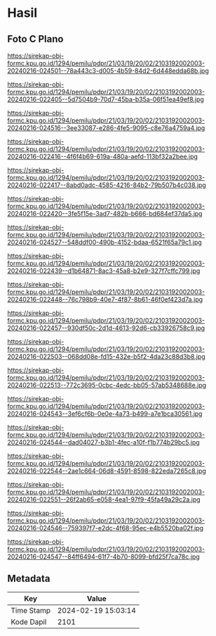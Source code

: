# Hasil

## Foto C Plano

https://sirekap-obj-formc.kpu.go.id/1294/pemilu/pdpr/21/03/19/20/02/2103192002003-20240216-024501--78a443c3-d005-4b59-84d2-6d448edda68b.jpg

https://sirekap-obj-formc.kpu.go.id/1294/pemilu/pdpr/21/03/19/20/02/2103192002003-20240216-022405--5d7504b9-70d7-45ba-b35a-06f51ea49ef8.jpg

https://sirekap-obj-formc.kpu.go.id/1294/pemilu/pdpr/21/03/19/20/02/2103192002003-20240216-024516--3ee33087-e286-4fe5-9095-c8e76a4759a4.jpg

https://sirekap-obj-formc.kpu.go.id/1294/pemilu/pdpr/21/03/19/20/02/2103192002003-20240216-022416--4f6f4b69-619a-480a-aefd-113bf32a2bee.jpg

https://sirekap-obj-formc.kpu.go.id/1294/pemilu/pdpr/21/03/19/20/02/2103192002003-20240216-022417--8abd0adc-4585-4216-84b2-79b507b4c038.jpg

https://sirekap-obj-formc.kpu.go.id/1294/pemilu/pdpr/21/03/19/20/02/2103192002003-20240216-022420--3fe5f15e-3ad7-482b-b666-bd684ef37da5.jpg

https://sirekap-obj-formc.kpu.go.id/1294/pemilu/pdpr/21/03/19/20/02/2103192002003-20240216-024527--548ddf00-490b-4152-bdaa-6521f65a79c1.jpg

https://sirekap-obj-formc.kpu.go.id/1294/pemilu/pdpr/21/03/19/20/02/2103192002003-20240216-022439--d1b64871-8ac3-45a8-b2e9-327f7cffc799.jpg

https://sirekap-obj-formc.kpu.go.id/1294/pemilu/pdpr/21/03/19/20/02/2103192002003-20240216-022448--76c798b9-40e7-4f87-8b61-46f0ef423d7a.jpg

https://sirekap-obj-formc.kpu.go.id/1294/pemilu/pdpr/21/03/19/20/02/2103192002003-20240216-022457--930df50c-2d1d-4613-92d6-cb33926758c9.jpg

https://sirekap-obj-formc.kpu.go.id/1294/pemilu/pdpr/21/03/19/20/02/2103192002003-20240216-022503--068dd08e-fd15-432e-b5f2-4da23c88d3b8.jpg

https://sirekap-obj-formc.kpu.go.id/1294/pemilu/pdpr/21/03/19/20/02/2103192002003-20240216-022513--772c3695-0cbc-4edc-bb05-57ab5348688e.jpg

https://sirekap-obj-formc.kpu.go.id/1294/pemilu/pdpr/21/03/19/20/02/2103192002003-20240216-024543--3ef6cf6b-0e0e-4a73-b499-a7e1bca30561.jpg

https://sirekap-obj-formc.kpu.go.id/1294/pemilu/pdpr/21/03/19/20/02/2103192002003-20240216-024544--dad04027-b3b1-4fec-a10f-f1b774b29bc5.jpg

https://sirekap-obj-formc.kpu.go.id/1294/pemilu/pdpr/21/03/19/20/02/2103192002003-20240216-022544--2ae1c664-06d8-4591-8598-822eda7265c8.jpg

https://sirekap-obj-formc.kpu.go.id/1294/pemilu/pdpr/21/03/19/20/02/2103192002003-20240216-022551--26f2ab65-e058-4ea1-97f9-45fa49a29c2a.jpg

https://sirekap-obj-formc.kpu.go.id/1294/pemilu/pdpr/21/03/19/20/02/2103192002003-20240216-024546--759397f7-e2dc-4f68-95ec-e4b5520ba02f.jpg

https://sirekap-obj-formc.kpu.go.id/1294/pemilu/pdpr/21/03/19/20/02/2103192002003-20240216-024547--84ff6494-61f7-4b70-8099-bfd25f7ca78c.jpg


## Metadata

| Key        | Value               |
| ---------- | ------------------- |
| Time Stamp | 2024-02-19 15:03:14 |
| Kode Dapil | 2101                |



